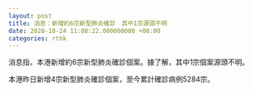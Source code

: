 ```yaml
---
layout: post
title: 消息：新增約6宗新型肺炎確診　其中1宗源頭不明
date: 2020-10-24 11:08:22.000000000 +08:00
categories: rthk
---
```


消息指，本港新增約6宗新型肺炎確診個案。據了解，其中1宗個案源頭不明。

本港昨日新增4宗新型肺炎確診個案，至今累計確診病例5284宗。
